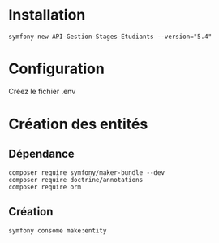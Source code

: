 # Installation

```
symfony new API-Gestion-Stages-Etudiants --version="5.4"
```

# Configuration

Créez le fichier .env

# Création des entités

## Dépendance

```
composer require symfony/maker-bundle --dev
composer require doctrine/annotations
composer require orm
```

## Création

```bash
symfony consome make:entity
```
